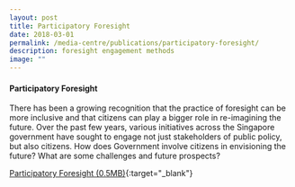 ```yaml
---
layout: post
title: Participatory Foresight
date: 2018-03-01
permalink: /media-centre/publications/participatory-foresight/
description: foresight engagement methods
image: ""
---
```




#### Participatory Foresight

There has been a growing recognition that the practice of foresight can be more inclusive and that citizens can play a bigger role in re-imagining the future. Over the past few years, various initiatives across the Singapore government have sought to engage not just stakeholders of public policy, but also citizens. How does Government involve citizens in envisioning the future? What are some challenges and future prospects?  

[Participatory Foresight (0.5MB)](/files/media-centre/publications/participatory-foresight.pdf){:target="_blank"}
